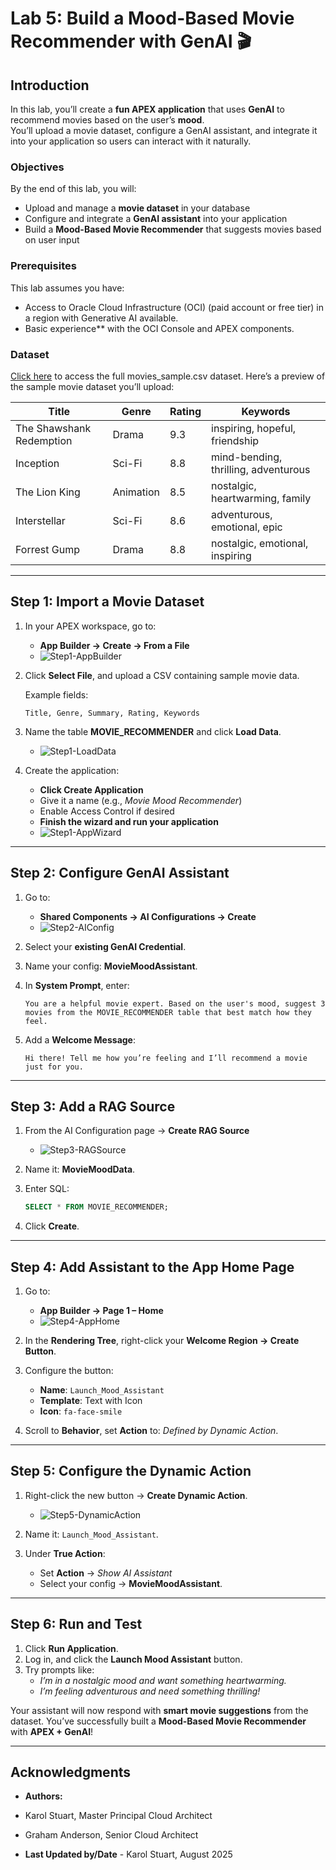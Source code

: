# Lab 5: Build a Mood-Based Movie Recommender with GenAI 🎬

##  Introduction
In this lab, you’ll create a **fun APEX application** that uses **GenAI** to recommend movies based on the user’s **mood**.  
You’ll upload a movie dataset, configure a GenAI assistant, and integrate it into your application so users can interact with it naturally.

###  Objectives
By the end of this lab, you will:
- Upload and manage a **movie dataset** in your database  
- Configure and integrate a **GenAI assistant** into your application  
- Build a **Mood-Based Movie Recommender** that suggests movies based on user input 

###  Prerequisites
This lab assumes you have:
- Access to Oracle Cloud Infrastructure (OCI) (paid account or free tier) in a region with Generative AI available.  
- Basic experience** with the OCI Console and APEX components.  

### Dataset

[Click here](datasets/movies_sample.csv) to access the full movies_sample.csv dataset. Here’s a preview of the sample movie dataset you’ll upload:

| Title                   | Genre     | Rating | Keywords                        |
|--------------------------|----------|--------|---------------------------------|
| The Shawshank Redemption| Drama    | 9.3    | inspiring, hopeful, friendship  |
| Inception                | Sci-Fi   | 8.8    | mind-bending, thrilling, adventurous |
| The Lion King            | Animation| 8.5    | nostalgic, heartwarming, family |
| Interstellar             | Sci-Fi   | 8.6    | adventurous, emotional, epic    |
| Forrest Gump             | Drama    | 8.8    | nostalgic, emotional, inspiring |


---

## Step 1: Import a Movie Dataset 

1. In your APEX workspace, go to:
   - **App Builder → Create → From a File**
   - ![Step1-AppBuilder](images/step1-appbuilder.png)

2. Click **Select File**, and upload a CSV containing sample movie data.  

   Example fields:
   ```
   Title, Genre, Summary, Rating, Keywords
   ```

3. Name the table **MOVIE_RECOMMENDER** and click **Load Data**.  
   - ![Step1-LoadData](images/step1-loaddata.png)

4. Create the application:
   - **Click Create Application**  
   - Give it a name (e.g., *Movie Mood Recommender*)  
   - Enable Access Control if desired  
   - **Finish the wizard and run your application**  
   - ![Step1-AppWizard](images/step1-appwizard.png)

---

## Step 2: Configure GenAI Assistant

1. Go to:
   - **Shared Components → AI Configurations → Create**  
   - ![Step2-AIConfig](images/step2-aiconfig.png)

2. Select your **existing GenAI Credential**.

3. Name your config: **MovieMoodAssistant**.

4. In **System Prompt**, enter:
   ```
   You are a helpful movie expert. Based on the user's mood, suggest 3 movies from the MOVIE_RECOMMENDER table that best match how they feel.
   ```

5. Add a **Welcome Message**:
   ```
   Hi there! Tell me how you’re feeling and I’ll recommend a movie just for you.
   ```

---

## Step 3: Add a RAG Source 

1. From the AI Configuration page → **Create RAG Source**  
   - ![Step3-RAGSource](images/step3-ragsource.png)

2. Name it: **MovieMoodData**.

3. Enter SQL:
   ```sql
   SELECT * FROM MOVIE_RECOMMENDER;
   ```

4. Click **Create**.

---

## Step 4: Add Assistant to the App Home Page 

1. Go to:
   - **App Builder → Page 1 – Home**  
   - ![Step4-AppHome](images/step4-apphome.png)

2. In the **Rendering Tree**, right-click your **Welcome Region → Create Button**.

3. Configure the button:
   - **Name**: `Launch_Mood_Assistant`
   - **Template**: Text with Icon
   - **Icon**: `fa-face-smile`

4. Scroll to **Behavior**, set **Action** to: *Defined by Dynamic Action*.  

---

## Step 5: Configure the Dynamic Action

1. Right-click the new button → **Create Dynamic Action**.  
   - ![Step5-DynamicAction](images/step5-dynamicaction.png)

2. Name it: `Launch_Mood_Assistant`.

3. Under **True Action**:
   - Set **Action** → *Show AI Assistant*
   - Select your config → **MovieMoodAssistant**.

---

## Step 6: Run and Test 

1. Click **Run Application**.
2. Log in, and click the **Launch Mood Assistant** button.
3. Try prompts like:
   - *I’m in a nostalgic mood and want something heartwarming.*  
   - *I’m feeling adventurous and need something thrilling!*  

Your assistant will now respond with **smart movie suggestions** from the dataset. You’ve successfully built a **Mood-Based Movie Recommender** with **APEX + GenAI**!

---


## Acknowledgments

* **Authors:**

* Karol Stuart, Master Principal Cloud Architect 
* Graham Anderson, Senior Cloud Architect 

* **Last Updated by/Date** - Karol Stuart, August 2025